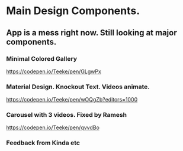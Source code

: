# Main Design Components.

## App is a mess right now. Still looking at major components.

### Minimal Colored Gallery

https://codepen.io/Teeke/pen/GLgwPx

### Material Design. Knockout Text. Videos animate.

https://codepen.io/Teeke/pen/wOQgZb?editors=1000

### Carousel with 3 videos. Fixed by Ramesh

https://codepen.io/Teeke/pen/qvvdBo















### Feedback from Kinda etc



